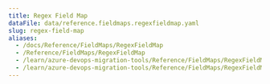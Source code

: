 ```yaml
---
title: Regex Field Map
dataFile: data/reference.fieldmaps.regexfieldmap.yaml
slug: regex-field-map
aliases:
  - /docs/Reference/FieldMaps/RegexFieldMap
  - /Reference/FieldMaps/RegexFieldMap
  - /learn/azure-devops-migration-tools/Reference/FieldMaps/RegexFieldMap
  - /learn/azure-devops-migration-tools/Reference/FieldMaps/RegexFieldMap/index.md
---
```

